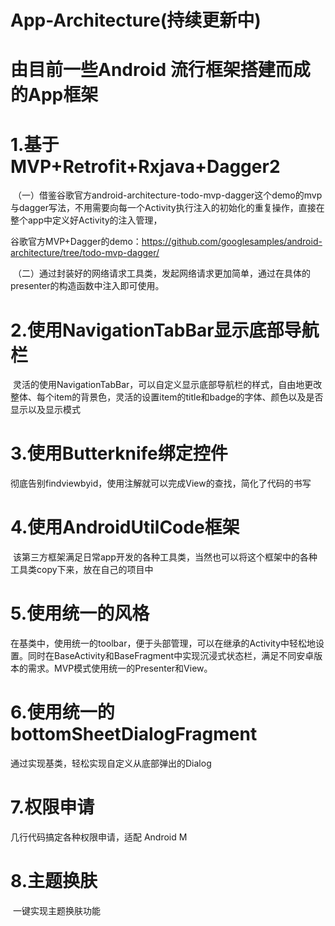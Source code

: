 # App-Architecture(持续更新中)
# 由目前一些Android 流行框架搭建而成的App框架

# 1.基于MVP+Retrofit+Rxjava+Dagger2
  （一）借鉴谷歌官方android-architecture-todo-mvp-dagger这个demo的mvp与dagger写法，不用需要向每一个Activity执行注入的初始化的重复操作，直接在整个app中定义好Activity的注入管理，
  
  谷歌官方MVP+Dagger的demo：https://github.com/googlesamples/android-architecture/tree/todo-mvp-dagger/
  
  （二）通过封装好的网络请求工具类，发起网络请求更加简单，通过在具体的presenter的构造函数中注入即可使用。

# 2.使用NavigationTabBar显示底部导航栏
  灵活的使用NavigationTabBar，可以自定义显示底部导航栏的样式，自由地更改整体、每个item的背景色，灵活的设置item的title和badge的字体、颜色以及是否显示以及显示模式

# 3.使用Butterknife绑定控件
  彻底告别findviewbyid，使用注解就可以完成View的查找，简化了代码的书写
 
# 4.使用AndroidUtilCode框架
  该第三方框架满足日常app开发的各种工具类，当然也可以将这个框架中的各种工具类copy下来，放在自己的项目中
  
# 5.使用统一的风格
  在基类中，使用统一的toolbar，便于头部管理，可以在继承的Activity中轻松地设置。同时在BaseActivity和BaseFragment中实现沉浸式状态栏，满足不同安卓版本的需求。MVP模式使用统一的Presenter和View。

# 6.使用统一的bottomSheetDialogFragment
  通过实现基类，轻松实现自定义从底部弹出的Dialog
  
# 7.权限申请
  几行代码搞定各种权限申请，适配 Android M
  
 # 8.主题换肤
  一键实现主题换肤功能
